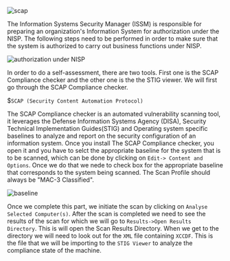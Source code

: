 ![scap](https://user-images.githubusercontent.com/93686063/223177362-33aece2c-ea86-40b9-a1be-cc99b813ec9b.JPG)

The Information Systems Security Manager (ISSM) is responsible for preparing an organization's Information System for authorization under the NISP. The following steps need to be performed in order to make sure that the system is authorized to carry out business functions under NISP. 

![authorization under NISP](https://user-images.githubusercontent.com/93686063/223205351-18d47943-f42f-4222-9416-fd68349be966.JPG)

In order to do a self-assessment, there are two tools. First one is the SCAP Compliance checker and the other one is the the STIG viewer. We will first go through the SCAP Compliance checker. 

$`SCAP (Security Content Automation Protocol)` 

The SCAP Compliance checker is an automated vulnerability scanning tool, it leverages the Defense Information Systems Agency (DISA), Security Technical Implementation Guides(STIG) and Operating system specific baselines to analyze and report on the security configuration of an information system. Once you install The SCAP Compliance checker, you open it and you have to selct the appropriate baseline for the system that is to be scanned, which can be done by clicking on `Edit-> Content and Options`. Once we do that we nede to check box for the appropriate baseline that corresponds to the system being scanned. The Scan Profile should always be "MAC-3 Classified". 


![baseline](https://user-images.githubusercontent.com/93686063/223207672-f545c05d-42e8-4817-940e-8a4cf39ce4a7.JPG)

Once we complete this part, we initiate the scan by clicking on `Analyse Selected Computer(s)`. After the scan is completed we need to see the results of the scan for which we will go to `Results->Open Results Directory`. This is will open the Scan Results Directory. When we get to the directory we will need to look out for the `XML` file containing `XCCDF`. This is the file that we will be importing to the `STIG Viewer` to analyze the compliance state of the machine. 

